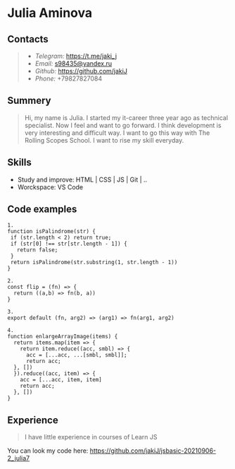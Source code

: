 # Julia Aminova

## Contacts

 > * *Telegram:* https://t.me/jaki_j
 > * *Email:* [s98435@yandex.ru](s98435@yandex.ru)
 > * *Github:* https://github.com/jakiJ
 > * *Phone:* +79827827084

## Summery

> Hi, my name is Julia. I started my it-career three year ago as technical specialist. Now I feel and want to go forward. I think development is very interesting and difficult way. I want to go this way with The Rolling Scopes School. I want to rise my skill everyday.

## Skills
 * Study and improve: HTML | CSS | JS | Git | ..
 * Worckspace: VS Code

 ## Code examples
 ```
1.
function isPalindrome(str) {
  if (str.length < 2) return true;
  if (str[0] !== str[str.length - 1]) {
    return false;
  }
  return isPalindrome(str.substring(1, str.length - 1))
}
```
```
2.
const flip = (fn) => {
  return ((a,b) => fn(b, a))
}
```
```
3.
export default (fn, arg2) => (arg1) => fn(arg1, arg2)
```
```
4.
function enlargeArrayImage(items) {
  return items.map(item => {
    return item.reduce((acc, smbl) => {
      acc = [...acc, ...[smbl, smbl]];
      return acc;
  }, [])
  }).reduce((acc, item) => {
    acc = [...acc, item, item]
    return acc;
  }, [])
}
```

## Experience

> I have little experience in courses of Learn JS

You can look my code here: https://github.com/jakiJ/jsbasic-20210906-2_julia7

